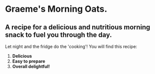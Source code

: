 # Graeme's Morning Oats.   
## A recipe for a delicious and nutritious morning snack to fuel you through the day. 
Let night and the fridge do the 'cooking'!
You will find this recipe:  
1. **Delicious**
2. **Easy to prepare**
3. **Overall delightful!**